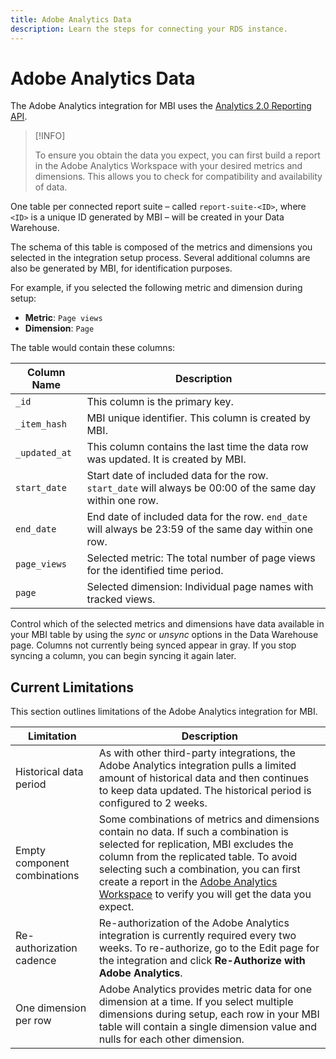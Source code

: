```yaml
---
title: Adobe Analytics Data
description: Learn the steps for connecting your RDS instance.
---
```


# Adobe Analytics Data

The Adobe Analytics integration for MBI uses the [Analytics 2.0 Reporting API](https://developer.adobe.com/analytics-apis/docs/2.0/#!AdobeDocs/analytics-2.0-apis/master/README.md).

>[!INFO]
>
>To ensure you obtain the data you expect, you can first build a report in the Adobe Analytics Workspace with your desired metrics and dimensions. This allows you to check for compatibility and availability of data.

One table per connected report suite – called `report-suite-<ID>`, where `<ID>` is a unique ID generated by MBI – will be created in your Data Warehouse.

The schema of this table is composed of the metrics and dimensions you selected in the integration setup process. Several additional columns are also be generated by MBI, for identification purposes.

For example, if you selected the following metric and dimension during setup:
- **Metric**: `Page views`
- **Dimension**: `Page`

The table would contain these columns:

| Column Name | Description |
| --- | --- |
| `_id` | This column is the primary key. |
| `_item_hash` | MBI unique identifier. This column is created by MBI.|
| `_updated_at` | This column contains the last time the data row was updated. It is created by MBI.|
| `start_date` | Start date of included data for the row. `start_date` will always be 00:00 of the same day within one row.|
| `end_date` | End date of included data for the row. `end_date` will always be 23:59 of the same day within one row.|
| `page_views` | Selected metric: The total number of page views for the identified time period.|
| `page` | Selected dimension: Individual page names with tracked views.|

Control which of the selected metrics and dimensions have data available in your MBI table by using the *sync* or *unsync* options in the Data Warehouse page. Columns not currently being synced appear in gray. If you stop syncing a column, you can begin syncing it again later.

## Current Limitations

This section outlines limitations of the Adobe Analytics integration for MBI.

| Limitation | Description |
| --- | --- |
| Historical data period | As with other third-party integrations, the Adobe Analytics integration pulls a limited amount of historical data and then continues to keep data updated. The historical period is configured to 2 weeks. |
| Empty component combinations | Some combinations of metrics and dimensions contain no data. If such a combination is selected for replication, MBI excludes the column from the replicated table. To avoid selecting such a combination, you can first create a report in the [Adobe Analytics Workspace](https://experienceleague.adobe.com/docs/analytics/analyze/analysis-workspace/home.html?lang=en) to verify you will get the data you expect. |
| Re-authorization cadence | Re-authorization of the Adobe Analytics integration is currently required every two weeks. To re-authorize, go to the Edit page for the integration and click **Re-Authorize with Adobe Analytics**. |
| One dimension per row | Adobe Analytics provides metric data for one dimension at a time. If you select multiple dimensions during setup, each row in your MBI table will contain a single dimension value and nulls for each other dimension. |
